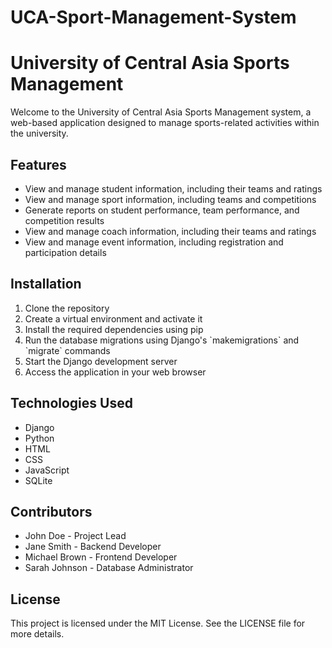 # UCA-Sport-Management-System

<!-- README.html -->

<h1>University of Central Asia Sports Management</h1>
<p>Welcome to the University of Central Asia Sports Management system, a web-based application designed to manage sports-related activities within the university.</p>
<h2>Features</h2>
<ul>
    <li>View and manage student information, including their teams and ratings</li>
    <li>View and manage sport information, including teams and competitions</li>
    <li>Generate reports on student performance, team performance, and competition results</li>
    <li>View and manage coach information, including their teams and ratings</li>
    <li>View and manage event information, including registration and participation details</li>
</ul>
<h2>Installation</h2>
<ol>
    <li>Clone the repository</li>
    <li>Create a virtual environment and activate it</li>
    <li>Install the required dependencies using pip</li>
    <li>Run the database migrations using Django's `makemigrations` and `migrate` commands</li>
    <li>Start the Django development server</li>
    <li>Access the application in your web browser</li>
</ol>
<h2>Technologies Used</h2>
<ul>
    <li>Django</li>
    <li>Python</li>
    <li>HTML</li>
    <li>CSS</li>
    <li>JavaScript</li>
    <li>SQLite</li>
</ul>
<h2>Contributors</h2>
<ul>
    <li>John Doe - Project Lead</li>
    <li>Jane Smith - Backend Developer</li>
    <li>Michael Brown - Frontend Developer</li>
    <li>Sarah Johnson - Database Administrator</li>
</ul>
<h2>License</h2>
<p>This project is licensed under the MIT License. See the LICENSE file for more details.</p>
